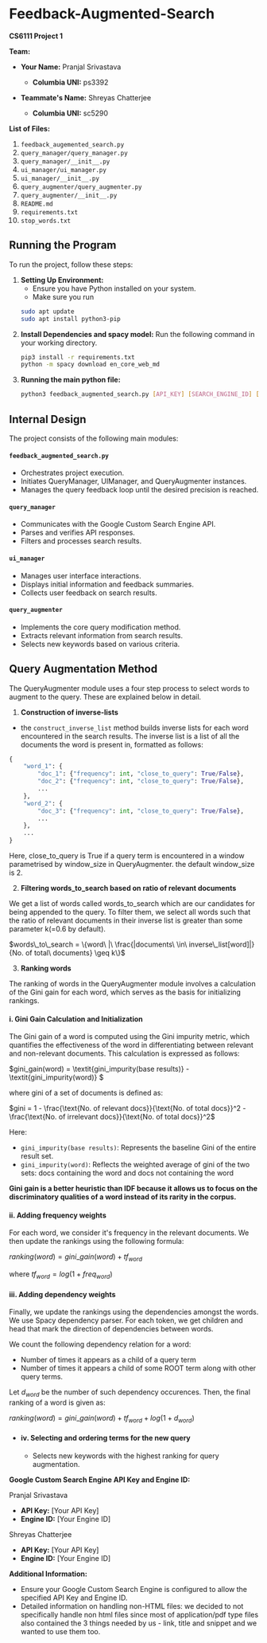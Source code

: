 # Feedback-Augmented-Search
**CS6111 Project 1**

**Team:**

- **Your Name:** Pranjal Srivastava
  - **Columbia UNI:** ps3392

- **Teammate's Name:** Shreyas Chatterjee
  - **Columbia UNI:** sc5290

**List of Files:**
1. `feedback_augemented_search.py`
2. `query_manager/query_manager.py`
3. `query_manager/__init__.py`
4. `ui_manager/ui_manager.py`
5. `ui_manager/__init__.py`
6. `query_augmenter/query_augmenter.py`
7. `query_augmenter/__init__.py`
8. `README.md`
9. `requirements.txt`
10. `stop_words.txt`

## Running the Program

To run the project, follow these steps:

1. **Setting Up Environment:**
   - Ensure you have Python installed on your system.
   - Make sure you run
   ```bash
   sudo apt update
   sudo apt install python3-pip

2. **Install Dependencies and spacy model:**
   Run the following command in your working directory.
    ```bash
    pip3 install -r requirements.txt
    python -m spacy download en_core_web_md

3. **Running the main python file:**
    ```bash
    python3 feedback_augmented_search.py [API_KEY] [SEARCH_ENGINE_ID] [TARGET_PRECISION] [INITIAL_QUERY]


## Internal Design

The project consists of the following main modules:

#### `feedback_augmented_search.py`

- Orchestrates project execution.
- Initiates QueryManager, UIManager, and QueryAugmenter instances.
- Manages the query feedback loop until the desired precision is reached.

#### `query_manager`

- Communicates with the Google Custom Search Engine API.
- Parses and verifies API responses.
- Filters and processes search results.

#### `ui_manager`

- Manages user interface interactions.
- Displays initial information and feedback summaries.
- Collects user feedback on search results.

#### `query_augmenter`

- Implements the core query modification method.
- Extracts relevant information from search results.
- Selects new keywords based on various criteria.


## Query Augmentation Method

The QueryAugmenter module uses a four step process to select words to augment to the query. These are explained below in detail.

1. **Construction of inverse-lists**
-  the `construct_inverse_list` method builds inverse lists for each word encountered in the search results. The inverse list is a list of all the documents the word is present in, formatted as follows:

```python
{
    "word_1": {
        "doc_1": {"frequency": int, "close_to_query": True/False},
        "doc_2": {"frequency": int, "close_to_query": True/False},
        ...
    },
    "word_2": {
        "doc_3": {"frequency": int, "close_to_query": True/False},
        ...
    },
    ...
}
```
Here, close_to_query is True if a query term is encountered in a window parametrised by window_size in QueryAugmenter. the default window_size is 2.

2. **Filtering words_to_search based on ratio of relevant documents**

 We get a list of words called words_to_search which are our candidates for being appended to the query. To filter them, we select all words such that the ratio of relevant documents in their inverse list is greater than some parameter k(=0.6 by default).

$words\_to\_search = \{word\ |\ \frac{|documents\ \in\ inverse\_list[word]|}{No. of total\ documents} \geq k\}$

3. **Ranking words**

The ranking of words in the QueryAugmenter module involves a calculation of the Gini gain for each word, which serves as the basis for initializing rankings.

#### i. Gini Gain Calculation and Initialization

The Gini gain of a word is computed using the Gini impurity metric, which quantifies the effectiveness of the word in differentiating between relevant and non-relevant documents. This calculation is expressed as follows:

$gini\_gain(word) = \textit{gini$\_$impurity(base results)} - \textit{gini$\_$impurity(word)} $

where gini of a set of documents is defined as: 

$gini = 1 - \frac{\text{No. of relevant docs}}{\text{No. of total docs}}^2 - \frac{\text{No. of irrelevant docs}}{\text{No. of total docs}}^2$

 Here:
 - `gini_impurity(base results)`: Represents the baseline Gini of the entire result set.
 -  `gini_impurity(word)`: Reflects the weighted average of gini of the two sets: docs containing the word and docs not containing the word

**Gini gain is a better heuristic than IDF because it allows us to focus on the discriminatory qualities of a word instead of its rarity in the corpus.**

#### ii. Adding frequency weights
For each word, we consider it's frequency in the relevant documents. We then update the rankings using the following formula:

$ranking(word) = gini\_gain(word) + tf_{word}$ 

where $tf_{word} = log(1+freq_{word})$

#### iii. Adding dependency weights
Finally, we update the rankings using the dependencies amongst the words. We use Spacy dependency parser. For each token, we get children and head that mark the direction of dependencies between words.

We count the following dependency relation for a word:
    
- Number of times it appears as a child of a query term
- Number of times it appears a child of some ROOT term along with other query terms.

Let $d_{word}$ be the number of such dependency occurences. Then, the final ranking of a word is given as:

$ranking(word) = gini\_gain(word) + tf_{word} + log(1+d_{word})$


- #### iv. Selecting and ordering terms for the new query
   - Selects new keywords with the highest ranking for query augmentation.

**Google Custom Search Engine API Key and Engine ID:**

Pranjal Srivastava
- **API Key:** [Your API Key]
- **Engine ID:** [Your Engine ID]

Shreyas Chatterjee
- **API Key:** [Your API Key]
- **Engine ID:** [Your Engine ID]

**Additional Information:**
- Ensure your Google Custom Search Engine is configured to allow the specified API Key and Engine ID.
- Detailed information on handling non-HTML files: we decided to not specifically handle non html files since most of application/pdf type files also contained the 3 things needed by us - link, title and snippet and we wanted to use them too.
